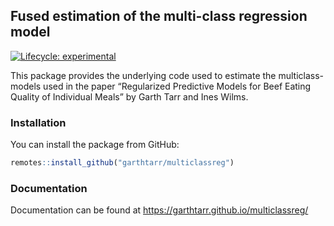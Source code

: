 
## Fused estimation of the multi-class regression model

[![Lifecycle:
experimental](https://img.shields.io/badge/lifecycle-experimental-orange.svg)](https://lifecycle.r-lib.org/articles/stages.html)

This package provides the underlying code used to estimate the
multiclass-models used in the paper “Regularized Predictive Models for
Beef Eating Quality of Individual Meals” by Garth Tarr and Ines Wilms.

### Installation

You can install the package from GitHub:

``` r
remotes::install_github("garthtarr/multiclassreg")
```

### Documentation

Documentation can be found at
<https://garthtarr.github.io/multiclassreg/>
